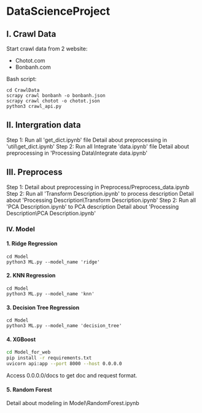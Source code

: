 # DataScienceProject

## I. Crawl Data 
Start crawl data from 2 website: <br>
- Chotot.com
- Bonbanh.com <br>

Bash script:
```buildoutcfg
cd CrawlData
scrapy crawl bonbanh -o bonbanh.json
scrapy crawl chotot -o chotot.json
python3 crawl_api.py
```
## II. Intergration data
Step 1: Run all 'get_dict.ipynb' file
Detail about preprocessing in 'util\get_dict.ipynb'
Step 2: Run all Integrate 'data.ipynb' file
Detail about preprocessing in 'Processing Data\Integrate data.ipynb'

## III. Preprocess
Step 1: Detail about preprocessing in Preprocess/Preprocess_data.ipynb
Step 2: Run all 'Transform Description.ipynb' to process description
Detail about 'Processing Description\Transform Description.ipynb'
Step 2: Run all 'PCA Description.ipynb' to PCA description
Detail about 'Processing Description\PCA Description.ipynb'


### IV. Model 

#### 1. Ridge Regression 
```buildoutcfg
cd Model
python3 ML.py --model_name 'ridge'
```
#### 2. KNN Regression 
```buildoutcfg
cd Model
python3 ML.py --model_name 'knn'
```
#### 3. Decision Tree Regression 
```buildoutcfg
cd Model
python3 ML.py --model_name 'decision_tree'
```

#### 4. XGBoost
``` bash
cd Model_for_web
pip install -r requirements.txt
uvicorn api:app --port 8000 --host 0.0.0.0
```
Access 0.0.0.0/docs to get doc and request format.

####  5. Random Forest
Detail about modeling in Model\RandomForest.ipynb
